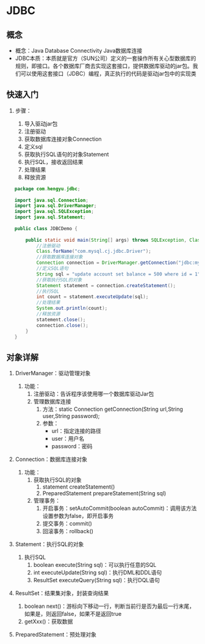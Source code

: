 # JDBC

## 概念

- 概念：Java Database Connectivity   Java数据库连接
- JDBC本质：本质就是官方（SUN公司）定义的一套操作所有关心型数据库的规则，即接口。各个数据库厂商去实现这套接口，提供数据库驱动的jar包。我们可以使用这套接口（JDBC）编程，真正执行的代码是驱动jar包中的实现类

## 快速入门

1. 步骤：

   1. 导入驱动jar包
   2. 注册驱动
   3. 获取数据库连接对象Connection
   4. 定义sql
   5. 获取执行SQL语句的对象Statement
   6. 执行SQL，接收返回结果
   7. 处理结果
   8. 释放资源

```java
   package com.hengyu.jdbc;
   
   import java.sql.Connection;
   import java.sql.DriverManager;
   import java.sql.SQLException;
   import java.sql.Statement;
   
   public class JDBCDemo {
   
       public static void main(String[] args) throws SQLException, ClassNotFoundException {
           //注册驱动
           Class.forName("com.mysql.cj.jdbc.Driver");
           //获取数据库连接对象
           Connection connection = DriverManager.getConnection("jdbc:mysql://localhost/student?useSSL=FALSE&serverTimezone=UTC");
           //定义SQL语句
           String sql = "update account set balance = 500 where id = 1";
           //获取执行SQL的对象
           Statement statement = connection.createStatement();
           //执行SQL
           int count = statement.executeUpdate(sql);
           //处理结果
           System.out.println(count);
           //释放资源
           statement.close();
           connection.close();
       }
   }
```

## 对象详解

1. DriverManager：驱动管理对象
   1. 功能：
      1. 注册驱动：告诉程序该使用哪一个数据库驱动Jar包
      2. 管理数据库连接
         1. 方法：static Connection getConnection(String url,String user,String password);
         2. 参数：
            - url：指定连接的路径
            - user：用户名
            - password：密码
   
2. Connection：数据库连接对象
   1. 功能：
      1. 获取执行SQL的对象
         1. statement createStatement()
         2. PreparedStatement prepareStatement(String sql)
      2. 管理事务：
         1. 开启事务：setAutoCommit(boolean autoCommit)：调用该方法设置参数为false，即开启事务
         2. 提交事务：commit()
         3. 回滚事务：rollback()
   
3. Statement：执行SQL的对象
   1. 执行SQL
      1. boolean execute(String sql)：可以执行任意的SQL
      2. int executeUpdate(String sql)：执行DML和DDL语句
      3. ResultSet executeQuery(String sql)：执行DQL语句
   
4. ResultSet：结果集对象，封装查询结果

   1. boolean next()：游标向下移动一行，判断当前行是否为最后一行末尾，如果是，则返回false，如果不是返回true
   2. getXxx()：获取数据

5. PreparedStatement：预处理对象

   

   